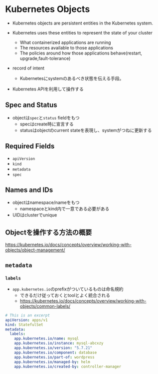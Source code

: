 # Kubernetes Objects

* Kubernetes objects are persistent entities in the Kubernetes system.

* Kubernetes uses these entities to represent the state of your cluster
  * What containerized applications are running
  * The resources available to those applications
  * The policies around how those applications behave(restart, upgrade,fault-tolerance)
  
* record of intent
  * Kubernetesにsystemのあるべき状態を伝える手段。
  
* Kubernetes APIを利用して操作する

## Spec and Status

* objectは`spec`と`status` fieldをもつ
  * specはcreate時に宣言する
  * statusはobjectのcurrent stateを表現し、systemがつねに更新する


## Required Fields

* `apiVersion`
* `kind`
* `metadata`
* `spec`

## Names and IDs

* objectはnamespace/nameをもつ
  * namespaceとkind内で一意である必要がある
* UIDはclusterでunique


## Objectを操作する方法の概要

https://kubernetes.io/docs/concepts/overview/working-with-objects/object-management/

## `metadata`

### `labels`

* `app.kubernetes.io`のprefixがついているものは命名規約
  * できるだけ従っておくとtoolとよく統合される
  * https://kubernetes.io/docs/concepts/overview/working-with-objects/common-labels/

```yaml
# This is an excerpt
apiVersion: apps/v1
kind: StatefulSet
metadata:
  labels:
    app.kubernetes.io/name: mysql
    app.kubernetes.io/instance: mysql-abcxzy
    app.kubernetes.io/version: "5.7.21"
    app.kubernetes.io/component: database
    app.kubernetes.io/part-of: wordpress
    app.kubernetes.io/managed-by: helm
    app.kubernetes.io/created-by: controller-manager
```
